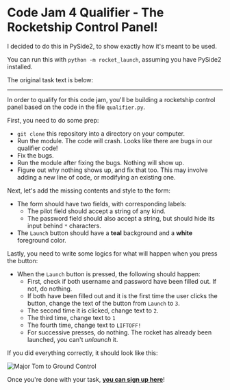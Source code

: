 # Code Jam 4 Qualifier - The Rocketship Control Panel!

I decided to do this in PySide2, to show exactly how it's meant to be used.

You can run this with `python -m rocket_launch`, assuming you have PySide2 installed.

The original task text is below:

---

In order to qualify for this code jam, you'll be building a rocketship control panel
based on the code in the file `qualifier.py`.

First, you need to do some prep:
- `git clone` this repository into a directory on your computer.
- Run the module. The code will crash. Looks like there are bugs in our qualifier code!
- Fix the bugs.
- Run the module after fixing the bugs. Nothing will show up.
- Figure out why nothing shows up, and fix that too. This may involve adding a new line of code, or modifying an existing one.


Next, let's add the missing contents and style to the form:
- The form should have two fields, with corresponding labels:
  - The pilot field should accept a string of any kind.
  - The password field should also accept a string, but should hide its input behind `*`
    characters.
- The `Launch` button should have a **teal** background and a **white** foreground color.

Lastly, you need to write some logics for what will happen when you press the button:
- When the `Launch` button is pressed, the following should happen:
  - First, check if both username and password have been filled out. If not, do nothing.
  - If both have been filled out and it is the first time the user clicks the button, change the text of the button from `Launch` to `3`.
  - The second time it is clicked, change text to `2`.
  - The third time, change text to `1`
  - The fourth time, change text to `LIFTOFF!`
  - For successive presses, do nothing. The rocket has already been launched, you can't _unlaunch_ it.

If you did everything correctly, it should look like this:

![Major Tom to Ground Control](https://imgur.com/kq15Fij.gif)

Once you're done with your task, [**you can sign up here**](https://docs.google.com/forms/d/1yONgphOadXxLZW6dDXNjWKe-_vEls5jYvWUcslE6gBo)!
